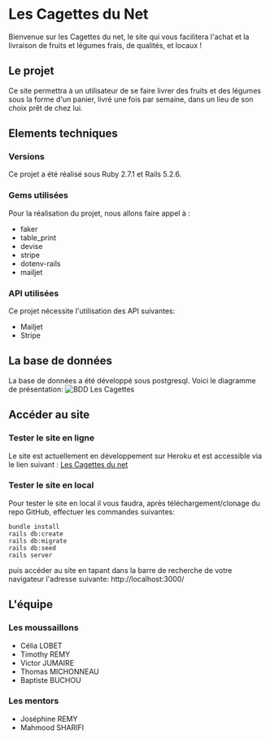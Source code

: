# Les Cagettes du Net

Bienvenue sur les Cagettes du net, le site qui vous facilitera l'achat et la livraison de fruits et légumes frais, de qualités, et locaux !

## Le projet

Ce site permettra à un utilisateur de se faire livrer des fruits et des légumes sous la forme d'un panier, livré une fois par semaine, dans un lieu de son choix prêt de chez lui. 

## Elements techniques

### Versions

Ce projet a été réalisé sous Ruby 2.7.1 et Rails 5.2.6.

### Gems utilisées

Pour la réalisation du projet, nous allons faire appel à :

* faker
* table_print
* devise
* stripe
* dotenv-rails
* mailjet

### API utilisées

Ce projet nécessite l'utilisation des API suivantes:

* Mailjet
* Stripe

## La base de données

La base de données a été développé sous postgresql. Voici le diagramme de présentation:
![BDD Les Cagettes](https://zupimages.net/up/21/24/slpz.jpg)

## Accéder au site
### Tester le site en ligne

Le site est actuellement en développement sur Heroku et est accessible via le lien suivant :
[Les Cagettes du net](https://cagettes-du-net.herokuapp.com)

### Tester le site en local
Pour tester le site en local il vous faudra, après téléchargement/clonage du repo GitHub, effectuer les commandes suivantes:
```
bundle install
rails db:create
rails db:migrate
rails db:seed
rails server 
```

puis accéder au site en tapant dans la barre de recherche de votre navigateur l'adresse suivante:
http://localhost:3000/

## L'équipe

### Les moussaillons
* Célia LOBET
* Timothy REMY
* Victor JUMAIRE
* Thomas MICHONNEAU
* Baptiste BUCHOU

### Les mentors
* Joséphine REMY 
* Mahmood SHARIFI
